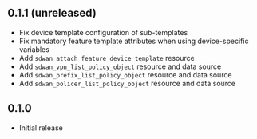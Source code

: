 ## 0.1.1 (unreleased)

- Fix device template configuration of sub-templates
- Fix mandatory feature template attributes when using device-specific variables
- Add `sdwan_attach_feature_device_template` resource
- Add `sdwan_vpn_list_policy_object` resource and data source
- Add `sdwan_prefix_list_policy_object` resource and data source
- Add `sdwan_policer_list_policy_object` resource and data source

## 0.1.0

- Initial release
